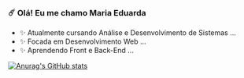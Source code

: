 ### ☄️ Olá! Eu me chamo Maria Eduarda


- ✨ Atualmente cursando Análise e Desenvolvimento de Sistemas ...
- ✨ Focada em Desenvolvimento Web ...
- ✨ Aprendendo Front e Back-End ...

[![Anurag's GitHub stats](https://github-readme-stats.vercel.app/api?lawfeyy=anuraghazra)](https://github.com/anuraghazra/github-readme-stats)
